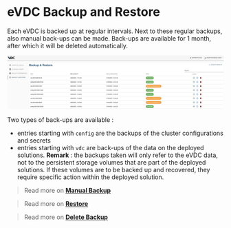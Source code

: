 # eVDC Backup and Restore

Each eVDC is backed up at regular intervals. Next to these regular backups, also manual back-ups can be made. 
Back-ups are available for 1 month, after which it will be deleted automatically. 

![](img/evdc_backup_restore.png)

Two types of back-ups are available : 
- entries starting with `config` are the backups of the cluster configurations and secrets
- entries starting with `vdc` are back-ups of the data on the deployed solutions. 
**Remark** : the backups taken will only refer to the eVDC data, not to the persistent storage volumes that are part of the deployed solutions. If these volumes are to be backed up and recovered, they require specific action within the deployed solution. 

> Read more on [__Manual Backup__](evdc_manual_backup)

> Read more on [__Restore__](evdc_restore)

> Read more on [__Delete Backup__](evdc_backup_delete)
